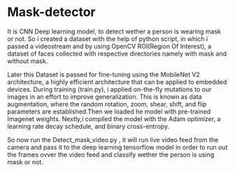 # Mask-detector
It is CNN Deep learning model, to detect wether a person is wearing  mask or not.
So i created a dataset with the help of python script, in which i passed a videostream and by using OpenCV ROI(Region Of Interest), a dataset of  faces collected with respective  directories namely with mask and without mask.

Later this Dataset is passed for fine-tuning using the MobileNet V2 architecture, a highly efficient architecture that can be applied to embedded devices.
During training (train.py), i applied on-the-fly mutations to our images in an effort to improve generalization. This is known as data augmentation, where the random rotation, zoom, shear, shift, and flip parameters are established.Then we loaded he model with pre-trained Imagenet weights.
Nextly,i compiled the model with the Adam optimizer, a learning rate decay schedule, and binary cross-entropy.

So  now run the Detect_mask_video.py , it will run live video feed from the camera and pass it to the deep learning tensorflow  model in order to  run out the frames ovver the video feed and classify  wether the person is using mask or not.
